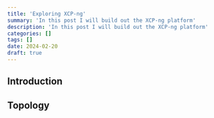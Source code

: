 ```yaml
---
title: 'Exploring XCP-ng'
summary: 'In this post I will build out the XCP-ng platform'
description: 'In this post I will build out the XCP-ng platform'
categories: []
tags: []
date: 2024-02-20
draft: true
---
```


## Introduction

## Topology